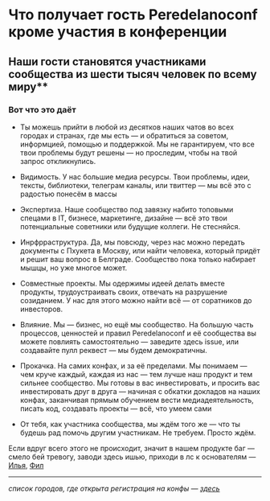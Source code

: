 # Что получает гость **Peredelanoconf** кроме участия в конференции

## Наши гости становятся участниками сообщества из шести тысяч человек по всему миру**

### Вот что это даёт

- Ты можешь прийти в любой из десятков наших чатов во всех городах и странах, где мы есть — и обратиться за советом, информцией, помощью и поддержкой.
Мы не гарантируем, что все твои проблемы будут решены — но проследим, чтобы на твой запрос откликнулись.

- Видимость. У нас большие медиа ресурсы. Твои проблемы, идеи, тексты, библиотеки, телеграм каналы, или твиттер — мы всё это с радостью понесём в массы

- Экспертиза. Наше сообщество под завязку набито топовыми спецами в IT, бизнесе, маркетинге, дизайне — всё это твои потенциальные советники или будущие коллеги. Не стесняйся.

- Инрфрраструктура. Да, мы повсюду, через нас можно передать документы с Пхукета в Москву, или найти человека, который придёт и решит ваш вопрос в Белграде. Сообщество пока только набирает мышцы, но уже многое может.

- Совместные проекты. Мы одержимы идеей делать вместе продукты, трудоустраивать своих, отвечать на разрушение созиданием. У нас для этого можно найти всё — от соратников до инвесторов.

- Влияние. Мы — бизнес, но ещё мы  сообщество. На большую часть процессов, ценностей и правил Peredelanoconf и её сообщества вы можете повлиять самостоятельно — заведите здесь issue, или создавайте пулл реквест — мы будем демократичны.

- Прокачка. На самих конфах, и за её пределами. Мы понимаем — чем круче каждый, каждая из нас — тем лучше наш продукт и тем сильнее сообщество. Мы готовы в вас инвестировать, и просить вас инвестировать друг в друга — начиная с обкатки докладов на наших конфах, заканчивая прямым обучением вести медиадеятельность, писать код, создавать проекты — всё, что умеем сами

- От тебя, как участника сообщества, мы ждём того же — что ты будешь рад помочь другим участникам. Не требуем. Просто ждём.

Если вдруг всего этого не происходит, значит в нашем продукте баг — смело бей тревогу, заводи здесь ишью, приходи в лс к основателям — [Илья](https://t.me/ilakhov), [Фил](https://t.me/fillpackart)

---

_список городов, где открыта регистрация на конфы — [здесь](/./locations/opened.md)_
